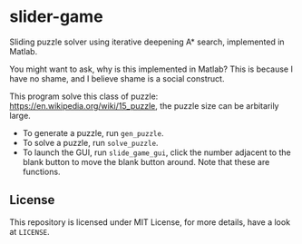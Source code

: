# slider-game
Sliding puzzle solver using iterative deepening A* search, implemented in Matlab. 

You might want to ask, why is this implemented in Matlab? This is because I have no shame, and I believe shame is a social construct. 

This program solve this class of puzzle: https://en.wikipedia.org/wiki/15_puzzle, the puzzle size can be arbitarily large. 

- To generate a puzzle, run ``gen_puzzle``. 
- To solve a puzzle, run ``solve_puzzle``. 
- To launch the GUI, run ``slide_game_gui``, click the number adjacent to the blank button to move the blank button around.
Note that these are functions. 


## License
This repository is licensed under MIT License, for more details, have a look at ``LICENSE``. 
